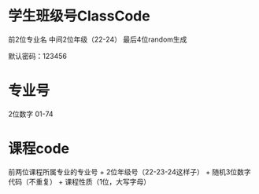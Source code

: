 # 学生班级号ClassCode
前2位专业名
中间2位年级（22-24）
最后4位random生成

默认密码：123456

# 专业号
2位数字
01-74

# 课程code
前两位课程所属专业的专业号 + 2位年级号（22-23-24这样子） + 随机3位数字代码（不重复） + 课程性质（1位，大写字母）